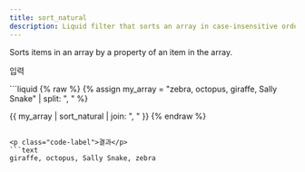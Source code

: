 ```yaml
---
title: sort_natural
description: Liquid filter that sorts an array in case-insensitive order.
---
```


Sorts items in an array by a property of an item in the array.

<p class="code-label">입력</p>
```liquid
{% raw %}
{% assign my_array = "zebra, octopus, giraffe, Sally Snake" | split: ", " %}

{{ my_array | sort_natural | join: ", " }}
{% endraw %}
```

<p class="code-label">결과</p>
```text
giraffe, octopus, Sally Snake, zebra
```
